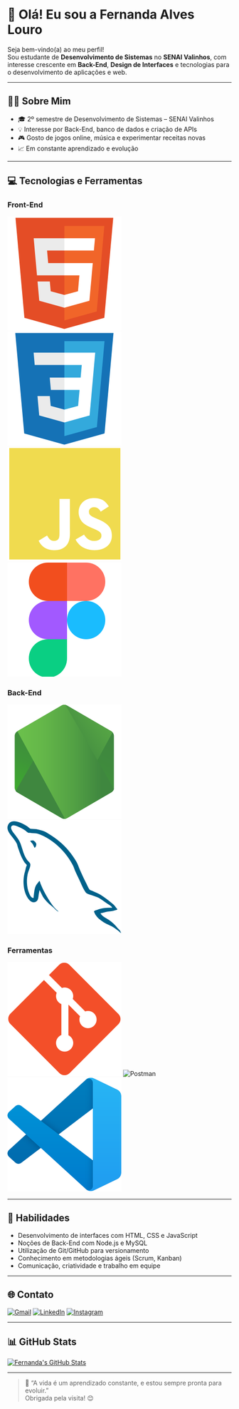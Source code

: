 # 👋 Olá! Eu sou a Fernanda Alves Louro

Seja bem-vindo(a) ao meu perfil!  
Sou estudante de **Desenvolvimento de Sistemas** no **SENAI Valinhos**, com interesse crescente em **Back-End**, **Design de Interfaces** e tecnologias para o desenvolvimento de aplicações e web.

---

## 👩‍💻 Sobre Mim

- 🎓 2º semestre de Desenvolvimento de Sistemas – SENAI Valinhos  
- 💡 Interesse por Back-End, banco de dados e criação de APIs  
- 🎮 Gosto de jogos online, música e experimentar receitas novas  
- 📈 Em constante aprendizado e evolução  

---

## 💻 Tecnologias e Ferramentas

### Front-End
![HTML5](https://raw.githubusercontent.com/devicons/devicon/master/icons/html5/html5-original.svg) 
![CSS3](https://raw.githubusercontent.com/devicons/devicon/master/icons/css3/css3-original.svg) 
![JavaScript](https://raw.githubusercontent.com/devicons/devicon/master/icons/javascript/javascript-plain.svg) 
![Figma](https://raw.githubusercontent.com/devicons/devicon/master/icons/figma/figma-original.svg) 

### Back-End
![Node.js](https://raw.githubusercontent.com/devicons/devicon/master/icons/nodejs/nodejs-original.svg) 
![MySQL](https://raw.githubusercontent.com/devicons/devicon/master/icons/mysql/mysql-original.svg)

### Ferramentas
![Git](https://raw.githubusercontent.com/devicons/devicon/master/icons/git/git-original.svg) 
![Postman](https://www.vectorlogo.zone/logos/getpostman/getpostman-icon.svg) 
![VS Code](https://raw.githubusercontent.com/devicons/devicon/master/icons/vscode/vscode-original.svg) 

---

## 🧠 Habilidades

- Desenvolvimento de interfaces com HTML, CSS e JavaScript  
- Noções de Back-End com Node.js e MySQL  
- Utilização de Git/GitHub para versionamento  
- Conhecimento em metodologias ágeis (Scrum, Kanban)  
- Comunicação, criatividade e trabalho em equipe  

---

## 🌐 Contato

[![Gmail](https://img.shields.io/badge/-Gmail-%23333?style=for-the-badge&logo=gmail&logoColor=white)](mailto:fernandaalveslouro0@gmail.com)
[![LinkedIn](https://img.shields.io/badge/-LinkedIn-%230077B5?style=for-the-badge&logo=linkedin&logoColor=white)](https://www.linkedin.com/in/fernanda-alves-louro-386966320)
[![Instagram](https://img.shields.io/badge/-Instagram-%23E4405F?style=for-the-badge&logo=instagram&logoColor=white)](https://www.instagram.com/fer.nandaalvez_/)

---

## 📊 GitHub Stats

[![Fernanda's GitHub Stats](https://github-readme-stats.vercel.app/api?username=F3rNnd4&show_icons=true&theme=default)](https://github.com/anuraghazra/github-readme-stats)

---

> 💬 “A vida é um aprendizado constante, e estou sempre pronta para evoluir.”  
Obrigada pela visita! 😊
